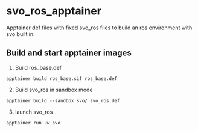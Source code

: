 # svo_ros_apptainer
Apptainer def files with fixed svo_ros files to build an ros environment with svo built in.

## Build and start apptainer images

1. Build ros_base.def
```
apptainer build ros_base.sif ros_base.def
```

2. Build svo_ros in sandbox mode
```
apptainer build --sandbox svo/ svo_ros.def
```

3. launch svo_ros
```
apptainer run -w svo
```

